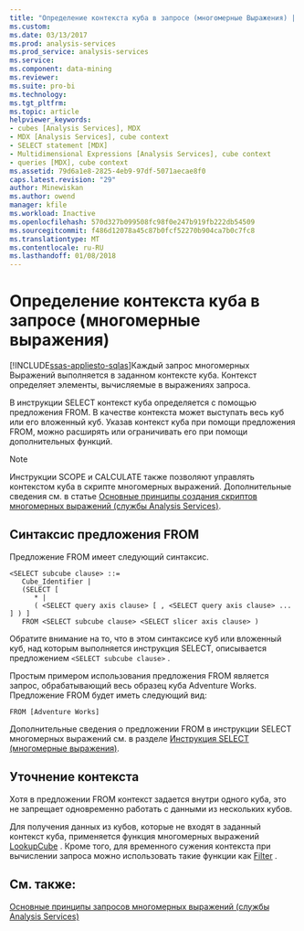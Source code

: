 ```yaml
---
title: "Определение контекста куба в запросе (многомерные Выражения) | Документы Microsoft"
ms.custom: 
ms.date: 03/13/2017
ms.prod: analysis-services
ms.prod_service: analysis-services
ms.service: 
ms.component: data-mining
ms.reviewer: 
ms.suite: pro-bi
ms.technology: 
ms.tgt_pltfrm: 
ms.topic: article
helpviewer_keywords:
- cubes [Analysis Services], MDX
- MDX [Analysis Services], cube context
- SELECT statement [MDX]
- Multidimensional Expressions [Analysis Services], cube context
- queries [MDX], cube context
ms.assetid: 79d6a1e8-2825-4eb9-97df-5071aecae8f0
caps.latest.revision: "29"
author: Minewiskan
ms.author: owend
manager: kfile
ms.workload: Inactive
ms.openlocfilehash: 570d327b099508fc98f0e247b919fb222db54509
ms.sourcegitcommit: f486d12078a45c87b0fcf52270b904ca7b0c7fc8
ms.translationtype: MT
ms.contentlocale: ru-RU
ms.lasthandoff: 01/08/2018
---
```

# <a name="establishing-cube-context-in-a-query-mdx"></a>Определение контекста куба в запросе (многомерные выражения)
[!INCLUDE[ssas-appliesto-sqlas](../../../includes/ssas-appliesto-sqlas.md)]Каждый запрос многомерных Выражений выполняется в заданном контексте куба. Контекст определяет элементы, вычисляемые в выражениях запроса.  
  
 В инструкции SELECT контекст куба определяется с помощью предложения FROM. В качестве контекста может выступать весь куб или его вложенный куб. Указав контекст куба при помощи предложения FROM, можно расширять или ограничивать его при помощи дополнительных функций.  
  
> [!NOTE]  
>  Инструкции SCOPE и CALCULATE также позволяют управлять контекстом куба в скрипте многомерных выражений. Дополнительные сведения см. в статье [Основные принципы создания скриптов многомерных выражений (службы Analysis Services)](../../../analysis-services/multidimensional-models/mdx/mdx-scripting-fundamentals-analysis-services.md).  
  
## <a name="from-clause-syntax"></a>Синтаксис предложения FROM  
 Предложение FROM имеет следующий синтаксис.  
  
```  
<SELECT subcube clause> ::=  
   Cube_Identifier |   
   (SELECT [  
      * |   
      ( <SELECT query axis clause> [ , <SELECT query axis clause> ... ] ) ]   
   FROM <SELECT subcube clause> <SELECT slicer axis clause> )  
```  
  
 Обратите внимание на то, что в этом синтаксисе куб или вложенный куб, над которым выполняется инструкция SELECT, описывается предложением `<SELECT subcube clause>` .  
  
 Простым примером использования предложения FROM является запрос, обрабатывающий весь образец куба Adventure Works. Предложение FROM будет иметь следующий вид:  
  
```  
FROM [Adventure Works]  
```  
  
 Дополнительные сведения о предложении FROM в инструкции SELECT многомерных выражений см. в разделе [Инструкция SELECT (многомерные выражения)](../../../mdx/mdx-data-manipulation-select.md).  
  
## <a name="refining-the-context"></a>Уточнение контекста  
 Хотя в предложении FROM контекст задается внутри одного куба, это не запрещает одновременно работать с данными из нескольких кубов.  
  
 Для получения данных из кубов, которые не входят в заданный контекст куба, применяется функция многомерных выражений [LookupCube](../../../mdx/lookupcube-mdx.md) . Кроме того, для временного сужения контекста при вычислении запроса можно использовать такие функции как [Filter](../../../mdx/filter-mdx.md) .  
  
## <a name="see-also"></a>См. также:  
 [Основные принципы запросов многомерных выражений (службы Analysis Services)](../../../analysis-services/multidimensional-models/mdx/mdx-query-fundamentals-analysis-services.md)  
  
  
